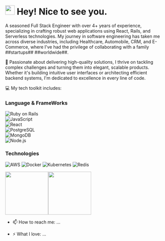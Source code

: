<h1><img src="https://emojis.slackmojis.com/emojis/images/1531849430/4246/blob-sunglasses.gif?1531849430" width="30"/> Hey! Nice to see you.</h1> 

A seasoned Full Stack Engineer with over 4+ years of experience, specializing in crafting robust web applications using React, Rails, and Serverless technologies. My journey in software engineering has taken me across diverse industries, including Healthcare, Automobile, CRM, and E-Commerce, where I've had the privilege of collaborating with a family ##startups## ##worldwide##.

🚀 Passionate about delivering high-quality solutions, I thrive on tackling complex challenges and turning them into elegant, scalable products. Whether it's building intuitive user interfaces or architecting efficient backend systems, I'm dedicated to excellence in every line of code.

💻 My tech toolkit includes:


### Language & FrameWorks
![Ruby on Rails](https://img.shields.io/badge/-Ruby_on_Rails-5384DE?logo=ruby)  
![JavaScript](https://img.shields.io/badge/-JavaScript-000?&logo=JavaScript)  
![React](https://img.shields.io/badge/-React-20232A?logo=react)  
![PostgreSQL](https://img.shields.io/badge/-PostgreSQL-316192?logo=postgresql)  
![MongoDB](https://img.shields.io/badge/-MongoDB-4EA94B?logo=mongodb)  
![Node.js](https://img.shields.io/badge/-Node.js-000?&logo=node.js)  


### Technologies
![AWS](https://img.shields.io/badge/-AWS-000?&logo=Amazon-AWS&logoColor=F90)
![Docker](https://img.shields.io/badge/-Docker-000?&logo=Docker)
![Kubernetes](https://img.shields.io/badge/-Kubernetes-000?&logo=Kubernetes)
![Redis](https://img.shields.io/badge/-Redis-000?&logo=Redis)


<a><img height="137px"  src="https://github-readme-stats.vercel.app/api/?username=kanwartaimoor&hide_title=true&hide_border=true&show_icons=true&include_all_commits=true&count_private=true&line_height=21&text_color=000&icon_color=000&bg_color=0,ea6161,ffc64d,fffc4d,52fa5a&theme=graywhite" /><!-- wi*quL3fcV --><img height="137px"  src="https://github-readme-stats.vercel.app/api/top-langs/?username=kanwartaimoor&hide=html&hide_title=true&hide_border=true&layout=compact&langs_count=6&exclude_repo=comp426,Redventures-Movie-Quotes&text_color=000&icon_color=fff&bg_color=0,52fa5a,4dfcff,c64dff&theme=graywhite" /></a>




- 📫 How to reach me: ...

- ⚡ What I love: ...

